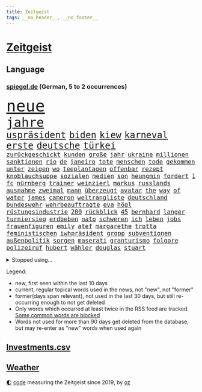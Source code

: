 ```yaml
---
title: Zeitgeist
tags: __no_header__, __no_footer__
---
```


# [Zeitgeist](https://oliz.io/zeitgeist/)

## Language

<h3><a href="https://www.spiegel.de" target="_blank">spiegel.de</a> (German, 5 to 2 occurrences)</h3>
<p style="font-family:monospace">
<span style="font-size:32pt"><a href="news_links.html#neue" class="current">neue</a></span>
<br>
<span style="font-size:25pt"><a href="news_links.html#jahre" class="current">jahre</a></span>
<br>
<span style="font-size:18pt"><a href="news_links.html#uspräsident" class="current">uspräsident</a></span>
<span style="font-size:18pt"><a href="news_links.html#biden" class="current">biden</a></span>
<span style="font-size:18pt"><a href="news_links.html#kiew" class="current">kiew</a></span>
<span style="font-size:18pt"><a href="news_links.html#karneval" class="new">karneval</a></span>
<span style="font-size:18pt"><a href="news_links.html#erste" class="current">erste</a></span>
<span style="font-size:18pt"><a href="news_links.html#deutsche" class="current">deutsche</a></span>
<span style="font-size:18pt"><a href="news_links.html#türkei" class="current">türkei</a></span>
<br>
<span style="font-size:12pt"><a href="news_links.html#zurückgeschickt" class="new">zurückgeschickt</a></span>
<span style="font-size:12pt"><a href="news_links.html#kunden" class="current">kunden</a></span>
<span style="font-size:12pt"><a href="news_links.html#große" class="current">große</a></span>
<span style="font-size:12pt"><a href="news_links.html#jahr" class="current">jahr</a></span>
<span style="font-size:12pt"><a href="news_links.html#ukraine" class="current">ukraine</a></span>
<span style="font-size:12pt"><a href="news_links.html#millionen" class="current">millionen</a></span>
<span style="font-size:12pt"><a href="news_links.html#sanktionen" class="current">sanktionen</a></span>
<span style="font-size:12pt"><a href="news_links.html#rio" class="new">rio</a></span>
<span style="font-size:12pt"><a href="news_links.html#de" class="current">de</a></span>
<span style="font-size:12pt"><a href="news_links.html#janeiro" class="new">janeiro</a></span>
<span style="font-size:12pt"><a href="news_links.html#tote" class="current">tote</a></span>
<span style="font-size:12pt"><a href="news_links.html#menschen" class="current">menschen</a></span>
<span style="font-size:12pt"><a href="news_links.html#tode" class="current">tode</a></span>
<span style="font-size:12pt"><a href="news_links.html#gekommen" class="current">gekommen</a></span>
<span style="font-size:12pt"><a href="news_links.html#unter" class="current">unter</a></span>
<span style="font-size:12pt"><a href="news_links.html#zeigen" class="current">zeigen</a></span>
<span style="font-size:12pt"><a href="news_links.html#wo" class="current">wo</a></span>
<span style="font-size:12pt"><a href="news_links.html#teeplantagen" class="new">teeplantagen</a></span>
<span style="font-size:12pt"><a href="news_links.html#offenbar" class="current">offenbar</a></span>
<span style="font-size:12pt"><a href="news_links.html#rezept" class="current">rezept</a></span>
<span style="font-size:12pt"><a href="news_links.html#knoblauchsuppe" class="new">knoblauchsuppe</a></span>
<span style="font-size:12pt"><a href="news_links.html#sozialen" class="current">sozialen</a></span>
<span style="font-size:12pt"><a href="news_links.html#medien" class="current">medien</a></span>
<span style="font-size:12pt"><a href="news_links.html#son" class="current">son</a></span>
<span style="font-size:12pt"><a href="news_links.html#heungmin" class="current">heungmin</a></span>
<span style="font-size:12pt"><a href="news_links.html#fordert" class="current">fordert</a></span>
<span style="font-size:12pt"><a href="news_links.html#1" class="current">1</a></span>
<span style="font-size:12pt"><a href="news_links.html#fc" class="current">fc</a></span>
<span style="font-size:12pt"><a href="news_links.html#nürnberg" class="current">nürnberg</a></span>
<span style="font-size:12pt"><a href="news_links.html#trainer" class="current">trainer</a></span>
<span style="font-size:12pt"><a href="news_links.html#weinzierl" class="new">weinzierl</a></span>
<span style="font-size:12pt"><a href="news_links.html#markus" class="current">markus</a></span>
<span style="font-size:12pt"><a href="news_links.html#russlands" class="current">russlands</a></span>
<span style="font-size:12pt"><a href="news_links.html#ausnahme" class="current">ausnahme</a></span>
<span style="font-size:12pt"><a href="news_links.html#zweimal" class="current">zweimal</a></span>
<span style="font-size:12pt"><a href="news_links.html#mann" class="current">mann</a></span>
<span style="font-size:12pt"><a href="news_links.html#überzeugt" class="current">überzeugt</a></span>
<span style="font-size:12pt"><a href="news_links.html#avatar" class="current">avatar</a></span>
<span style="font-size:12pt"><a href="news_links.html#the" class="current">the</a></span>
<span style="font-size:12pt"><a href="news_links.html#way" class="current">way</a></span>
<span style="font-size:12pt"><a href="news_links.html#of" class="current">of</a></span>
<span style="font-size:12pt"><a href="news_links.html#water" class="current">water</a></span>
<span style="font-size:12pt"><a href="news_links.html#james" class="current">james</a></span>
<span style="font-size:12pt"><a href="news_links.html#cameron" class="current">cameron</a></span>
<span style="font-size:12pt"><a href="news_links.html#weltrangliste" class="current">weltrangliste</a></span>
<span style="font-size:12pt"><a href="news_links.html#deutschland" class="current">deutschland</a></span>
<span style="font-size:12pt"><a href="news_links.html#bundeswehr" class="current">bundeswehr</a></span>
<span style="font-size:12pt"><a href="news_links.html#wehrbeauftragte" class="current">wehrbeauftragte</a></span>
<span style="font-size:12pt"><a href="news_links.html#eva" class="current">eva</a></span>
<span style="font-size:12pt"><a href="news_links.html#högl" class="current">högl</a></span>
<span style="font-size:12pt"><a href="news_links.html#rüstungsindustrie" class="current">rüstungsindustrie</a></span>
<span style="font-size:12pt"><a href="news_links.html#200" class="current">200</a></span>
<span style="font-size:12pt"><a href="news_links.html#rückblick" class="current">rückblick</a></span>
<span style="font-size:12pt"><a href="news_links.html#45" class="current">45</a></span>
<span style="font-size:12pt"><a href="news_links.html#bernhard" class="current">bernhard</a></span>
<span style="font-size:12pt"><a href="news_links.html#langer" class="current">langer</a></span>
<span style="font-size:12pt"><a href="news_links.html#turniersieg" class="new">turniersieg</a></span>
<span style="font-size:12pt"><a href="news_links.html#erdbeben" class="current">erdbeben</a></span>
<span style="font-size:12pt"><a href="news_links.html#nato" class="current">nato</a></span>
<span style="font-size:12pt"><a href="news_links.html#schweren" class="current">schweren</a></span>
<span style="font-size:12pt"><a href="news_links.html#ich" class="current">ich</a></span>
<span style="font-size:12pt"><a href="news_links.html#leben" class="current">leben</a></span>
<span style="font-size:12pt"><a href="news_links.html#jobs" class="current">jobs</a></span>
<span style="font-size:12pt"><a href="news_links.html#frauenfiguren" class="new">frauenfiguren</a></span>
<span style="font-size:12pt"><a href="news_links.html#emily" class="current">emily</a></span>
<span style="font-size:12pt"><a href="news_links.html#atef" class="new">atef</a></span>
<span style="font-size:12pt"><a href="news_links.html#margarethe" class="new">margarethe</a></span>
<span style="font-size:12pt"><a href="news_links.html#trotta" class="new">trotta</a></span>
<span style="font-size:12pt"><a href="news_links.html#feministischen" class="current">feministischen</a></span>
<span style="font-size:12pt"><a href="news_links.html#iwhpräsident" class="new">iwhpräsident</a></span>
<span style="font-size:12pt"><a href="news_links.html#gropp" class="new">gropp</a></span>
<span style="font-size:12pt"><a href="news_links.html#subventionen" class="current">subventionen</a></span>
<span style="font-size:12pt"><a href="news_links.html#außenpolitik" class="current">außenpolitik</a></span>
<span style="font-size:12pt"><a href="news_links.html#sorgen" class="current">sorgen</a></span>
<span style="font-size:12pt"><a href="news_links.html#maserati" class="current">maserati</a></span>
<span style="font-size:12pt"><a href="news_links.html#granturismo" class="new">granturismo</a></span>
<span style="font-size:12pt"><a href="news_links.html#folgore" class="new">folgore</a></span>
<span style="font-size:12pt"><a href="news_links.html#polizeiruf" class="current">polizeiruf</a></span>
<span style="font-size:12pt"><a href="news_links.html#hubert" class="current">hubert</a></span>
<span style="font-size:12pt"><a href="news_links.html#wähler" class="current">wähler</a></span>
<span style="font-size:12pt"><a href="news_links.html#douglas" class="new">douglas</a></span>
<span style="font-size:12pt"><a href="news_links.html#stuart" class="new">stuart</a></span>
</p>
<details>
<summary>Stopped using...</summary>
<p class="former" style="font-size:12pt">
erfahrung(852) main(851) arbeitsplatz(850) besorgt(850) dauerhaft(850) geduld(850) hervor(850) niveau(850) vermehrt(850) zurzeit(850) fürs(849) häufiger(849) livestream(849) wünscht(849) ausbruch(848) evakuiert(848) saskia(848) scheinen(848) 2016(847) beobachten(847) gutachten(847) jörg(847) linie(847) verteidigungsministerin(847) christopher(846) entdecken(846) hacker(846) solle(846) abstand(845) eindruck(845) gelernt(845) organisationen(845) rand(845) rheinlandpfalz(845) schlechten(845) sicherheitsbehörden(845) streng(845) termin(845) weitergeht(845) erlitten(844) for(844) infektion(844) innenministerium(844) lobt(844) metern(844) verbraucherschützer(844) wenden(844) zuge(844) bernd(843) draußen(843) humanitäre(843) höchststand(843) schlagzeilen(843) verrät(843) vorhaben(843) anne(842) esken(842) respekt(842) schwangerschaft(842) serien(842) verhängte(842) coronainfektion(841) deswegen(841) durchsuchungen(841) entdeckten(841) florian(841) kochen(841) möglichst(841) passen(841) rafael(841) rechtsextremen(841) rom(841) spdpolitikerin(841) verunglückt(841) vieler(841) walter(841) übergeben(841) ausländische(840) ausschuss(840) entscheidend(840) gebraucht(840) höchste(840) natur(840) rainer(840) sänger(840) trafen(840) tödlicher(840) erheblich(839) gebrochen(839) richtige(839) senkt(839) äthiopien(839) bahnhof(838) besonderen(838) impfstoff(838) kochinstitut(838) kontrollieren(838) rät(838) sowie(838) standen(838) außer(837) bestimmten(837) bundesstaat(837) illegalen(837) inszeniert(837) sendet(837) übernahme(837) deals(836) falschen(836) konflikte(836) leitet(836) milliarde(836) mode(836) stürmer(836) usschauspielerin(836) verzichtet(836) beschließen(835) dich(835) einsetzen(835) hölle(835) restaurant(835) widerspruch(835) erlebte(834) berühmte(833) flüchtlingen(833) fußballer(833) roman(833) sexuellen(833) versuchte(833) berater(832) nord(832) potsdam(832) reagierten(832) schaffte(832) souverän(832) unterstützer(832) wies(832) glücklich(831) william(831) ebenso(830) exporte(830) rückzug(830) beiträge(829) entsetzen(829) garten(829) juristisch(829) distanz(827) einschätzung(827) politikerin(827) einnahmen(826) erfunden(826) deutsches(825) bundesgesundheitsminister(824) letztes(824) rollt(824) apps(823) hohem(822) rasen(822) verzichten(822) bezeichnete(821) pfund(820) unterschrieben(820) whatsapp(820) landet(819) rechtsstreit(819) stürzen(819) mitarbeiterin(818) halbe(817) schockiert(817) freiwillig(816) präsenz(816) schneider(816) wachsen(813) einkommen(812) erstochen(812) museum(811) aufgabe(810) app(806) hype(804) thüringer(803) annäherung(801) tuchel(799) ausgaben(797) weitreichende(793) rache(791) rakete(790) farbe(784) mehren(783) cdu/csu(780) bösen(777) wmtitel(776) variante(755) räumte(744) fotografiert(734) unwahrscheinlich(717) sahra(707) unzureichend(706) kannte(705) kryptowährungen(700) gregor(686) strecken(680) abgestürzt(672) finanziert(652) umständen(641) japanischen(632) lediglich(630) schwerste(627) drohende(608) fossile(608) benzinpreise(602) lee(593) sammelt(592) kündigten(585) strikt(576) seele(568) ermordung(558) flut(557) ausgefallen(552) 120(546) staatskonzern(539) 20000(537) gestern(533) günstiges(530) anlage(522) king(521) zurückziehen(521) ussoldaten(518) world(516) schürt(515) teure(515) 2025(514) erreichte(504) atombombe(502) radikalen(494) finanzhilfen(489) betreten(486) kunstwerke(486) ice(485) gazprom(480) erdgas(479) berufen(477) verschlechtert(475) erwärmung(474) morde(472) spürbar(471) gaslieferungen(470) 41(459) benutzt(459) obersten(453) methode(452) generationen(451) tödlichem(450) falle(446) wärme(446) gerne(444) vorgesehen(444) vorbereitungen(443) bekannteste(442) winfried(437) extremer(435) quält(435) akw(434) seltene(432) wirtschaftlich(432) einfacher(428) ärztin(425) sank(424) explodieren(420) pink(417) schütze(417) verteuert(416) rätselhafter(414) vergabe(414) riskiert(411) ebay(410) nadal(403) problematisch(399) spielplan(392) australier(390) match(390) mild(385) wandern(385) pelé(384) schwieriger(381) spaltung(379) damalige(377) teppich(376) wahlrechtsreform(375) helikopter(371) 1972(369) unterscheiden(368) frankfurts(367) krankheiten(366) report(365) unabhängiger(363) schnellste(360) trick(360) einheiten(358) 350(357) fähigkeiten(355) designer(354) oppositionellen(351) mohammed(344) 17jährige(343) fortsetzen(339) abbau(337) verschwörung(335) profitierte(332) drohten(330) energiepreisen(329) maskendeals(329) besetzte(326) fritz(326) unsicher(324) obergrenze(323) kasse(319) saporischschja(319) lindners(317) sexualisierte(315) coronalockdowns(310) besatzer(309) nationalelf(308) starkes(308) wiedervereinigung(307) zuflucht(305) sizilien(303) ausschließlich(298) völkermord(298) beck(294) ausstieg(292) durchsuchen(292) gesenkt(292) anschuldigungen(287) pelosi(287) updates(287) diplomat(286) interessant(285) spritzen(285) generalstaatsanwaltschaft(281) lngterminals(281) b(280) filialen(278) iaea(277) recherchen(276) ausfuhren(274) schlamm(274) verstehe(274) gefangenenaustausch(273) umstände(273) unterlag(270) entschuldigte(269) exregierungschef(266) unterliegt(265) mobbing(263) weltverband(262) steuerhinterziehung(258) andy(257) grünenpolitikerin(256) objekte(255) beerdigung(254) gelobt(254) lngterminal(253) ran(252) zunahme(252) dürre(251) elisabeth(250) einhalten(249) titelverteidiger(248) tauscht(247) beatrix(246) anzeige(245) cannabis(245) hadert(244) tiefer(244) anerkennen(243) verfassungsbeschwerde(243) dividende(242) exmann(240) offensichtlich(240) streichung(240) trümmer(239) identifizieren(238) galten(237) iris(237) berüchtigten(236) irgendwann(236) lachen(235) verdiente(235) attestiert(234) bewiesen(233) geltenden(233) panne(233) therapien(233) verbreitung(233) prompt(232) andrew(231) misshandelt(231) camper(230) paolo(230) grün(228) obendrein(228) wirtschaftslage(228) finde(226) vorstellung(226) millionenstrafe(225) übergewinnsteuer(225) standards(223) transportieren(223) schrumpfen(222) bewusstsein(221) vertraulichen(220) endgültige(216) angehen(215) niedersachsens(215) spdchefin(215) beteuert(214) körperliche(214) eigenheim(213) kronprinz(212) atomkraftwerken(211) stehende(211) atomkraftwerke(210) begegnen(210) oberstes(210) fehlenden(208) anruf(205) partien(205) fasst(204) reparationen(204) festgenommene(203) einschlag(202) flugzeugbauer(202) horst(200) rechtliche(200) angehoben(199) tennisspielerinnen(199) denys(198) festkleben(198) juristisches(198) nördlich(198) klimaschützer(196) repressionen(196) hollywoods(195) ältesten(195) geräumt(193) 17jähriger(192) verurteilen(189) überragende(189) erstaunliche(188) czaja(187) oberster(187) glänzte(185) gründet(185) spielberg(185) üppige(185) demonstrierenden(184) parteifreunde(184) notruf(183) nebenwirkungen(182) summer(182) zweitgrößte(182) vertrauliche(181) wärmepumpen(180) moderator(179) 14jährige(177) neukölln(176) shitstorm(175) umgehend(174) cdugeneralsekretär(173) pleiten(173) dunkel(172) garantiert(172) quatsch(172) rad(172) tücken(172) vereinbarten(172) 1993(171) delegation(171) medizin(171) terminal(170) 05(169) kandidierte(169) einsätzen(166) globes(166) heikle(165) alfons(164) diebstahl(164) elefanten(164) alex(163) schuhbeck(162) wenigstens(161) atomkraftwerk(160) erkenntnissen(160) gefährdung(160) schwachstellen(159) töne(159) jahreswechsel(157) cumex(156) energiesicherheit(156) faktor(155) umgebung(155) brentford(153) chefredakteurin(153) finnen(153) forschern(152) link(152) nachspiel(152) reiten(151) unionsfraktion(151) vizepräsident(151) geschwindigkeitsbegrenzung(149) stromnetz(149) umweg(149) beseitigung(148) dunkle(148) umweltfreundlich(148) giovanni(147) havertz(147) leitung(147) geburtenrate(146) polizeichef(146) milliardengewinne(145) 2003(144) kindergarten(144) remo(144) satellitenbilder(144) wohngeld(143) strategen(142) unterzahl(142) master(141) routinierter(141) wintershall(141) grundsatzrede(140) energiepolitik(139) gesundheitszustand(139) umgekehrt(139) denis(138) diskutierten(138) köhler(138) beliefern(137) raf(137) schief(137) entschlossenheit(136) monika(136) spiegelrekonstruktion(136) stromsparen(136) tel(136) kleinste(135) schafften(135) 38jähriger(134) miese(134) pflichten(133) spendet(133) werkstatt(133) betrogen(132) digitalminister(132) aufräumarbeiten(130) co₂ausstoß(129) memoiren(129) psychologin(129) blanchett(127) cate(127) euparlaments(127) grippe(127) halbzeit(127) kompliziert(127) krawalle(127) onlineshopping(127) exoplaneten(126) sterne(126) turnieren(126) aviv(125) außenseiter(124) erpresst(124) hauptdarstellerin(124) morgengrauen(124) tshirt(124) arroganz(123) manches(123) tafel(123) arabischen(122) daniela(122) erzeugerpreise(122) pokern(122) schutzmacht(122) schäuble(121) sondertribunal(121) umfassend(121) gerecht(120) sportdirektor(120) habt(119) verfilmt(118) fabrik(117) gruppensieg(117) piqué(117) belege(116) future(116) peskow(116) weihnachten(116) steven(115) abwesenheit(114) flüssigerdgas(114) jauch(114) kubikmeter(114) pr(114) schiffsverkehr(114) spezialeinheit(114) spaltet(113) auszahlen(112) globe(112) herren(112) kaltluft(112) masha(112) tendenz(112) kommando(111) abraham(110) austin(109) festgehalten(109) konjunkturprognosen(108) meldungen(108) geiger(107) liebling(107) gegenstände(106) rust(106) arbeiter(105) exnatogeneral(105) fdpfinanzminister(105) tatortvote(105) wegbaggern(105) anforderungen(104) doppelwumms(104) einkauf(104) lehrkräftemangel(104) mitspielen(104) verwandelte(103) möge(102) regierenden(102) tagebau(102) videoanalyse(102) rechtsradikalen(101) unerträglich(101) begeisterte(100) chaotische(100) landesteilen(100) bundeshaushalt(99) planung(99) portion(98) vegetarisch(98) beruhigt(97) christiane(97) programme(97) schlachtfeld(96) steve(96) verzögert(96) straffrei(95) gewehrt(94) silvester(94) tagebuch(94) absetzen(93) baukosten(93) hochwasser(93) interessanten(93) operiert(93) sprühen(93) verflüssigtes(93) filtern(92) genuss(92) aufgehängt(91) beantworten(91) dankesrede(91) eric(91) korruptionsskandal(91) pyrotechnik(91) rücktrittsankündigung(91) usverteidigungsminister(91) wochenstart(91) exbotschafter(90) herausfinden(90) jederzeit(90) mittleren(90) sauerland(90) zulassen(90) bulgarische(89) gestohlenen(89) interviewt(89) krimiserie(89) schneemangel(89) tansania(89) zentraler(89) eigenverantwortung(88) jean(88) westküste(88) billigt(87) familienalltag(87) gwyneth(87) ipads(87) mächte(87) paltrow(87) pfefferspray(87) 99(86) erforschung(86) erleichterung(86) flugzeugs(86) kilimandscharo(86) kreditvergabe(86) langjähriger(86) scheuen(86) wechseljahren(86) 736(85) bernstein(85) eingesetzten(85) garzweiler(85) heinrich(85) kronzeuge(85) rasanten(85) sieglosen(85) skisport(85) speziell(85) coronafälle(84) grippewelle(84) milliardenverlust(84) y(84) as(83) auffällig(83) aufgeschoben(83) blind(83) reichste(83) überlastung(83) berufstätig(82) cannabislegalisierung(82) darknet(82) ronja(82) rönne(82) serbischen(82) söldnertruppe(82) todeszahlen(82) widmen(82) zeitgemäß(82) gebastelt(81) kompromissen(81) kremls(81) südafrikas(81) 28jährige(80) abgewiesener(80) absichern(80) blockaden(80) düpiert(80) ernennung(80) hoffnungsschimmer(80) kaliforniens(80) kindesmissbrauchs(80) kredite(80) macs(80) misshandlung(80) postete(80) bedeckt(79) beratungen(79) csugeneralsekretär(79) helme(79) huber(79) rabbinerschule(79) rückwirkend(79) korrupt(78) lästert(78) ausgemacht(77) basf(77) bewerbermangel(77) museums(77) gehaltskürzung(76) greene(76) grundgesetz(76) japanisches(76) marjorie(76) schaurig(76) steuerpflichtig(76) drosseln(75) kaulitz(75) planten(75) privatpersonen(75) topform(75) wohnungsnot(75) blüte(74) dissidenten(74) männlicher(74) tabu(74) unesco(74) verbannen(74) webseite(74) zew(74) abwenden(73) bitter(73) erpressergruppe(73) faesers(73) koloniale(73) verunsichert(73) wahlkampfversprechen(73) ware(73) zewstudie(73) ampelpolitiker(72) eiskunstläuferin(72) intern(72) köstlich(72) redet(72) comedian(71) kaufpreis(71) meryl(71) streep(71) trainierte(71) vorzeichen(71) weltkriegs(71) dea(70) entscheidendes(70) klimaschutzbewegung(70) pasta(70) seehofer(70) spiegelbuch(70) aktienrente(69) buffett(69) enttarnt(69) fulham(69) gegengewicht(69) migrationshintergrund(69) technische(69) verkaufsverbot(69) verschicken(69) warren(69) zurückzubekommen(69) aufenthalt(68) brüsseler(68) haar(68) klimaaktivistinnen(68) privatjets(68) prozesses(68) stimmten(68) straßenblockaden(68) lockbit(67) mediathek(67) rezessionssorgen(67) siemens(67) uralten(67) bosch(66) positionspapier(66) rich(66) schleppt(66) ftx(65) hiphopproduzent(65) nachziehen(65) rekordniveau(65) repräsentantenhaus(65) beweist(64) borkum(64) eberhard(64) milden(64) polieren(64) drahtzieher(63) klimabewegung(63) tomaten(63) bankmanfried(62) empfehlenswert(62) puppe(62) rsv(62) slogans(62) stimmzettel(62) 20jährigen(61) auftritten(61) kleineren(61) lanz(61) paradox(61) repräsentantenhauses(61) ärmerer(61) abgründe(60) generalinspekteur(60) iwf(60) jüngstes(60) petersburg(60) umstrittensten(60) verschanzt(60) ampelvorschlag(59) enthüllungen(59) fenster(59) frische(59) gitarre(59) helikopteraffäre(59) kostspieligen(59) tram(59) wohltätige(59) fußballstars(58) guangzhou(58) komplette(58) tessa(58) wundern(58) apokalypse(57) intimer(57) munter(57) natopartner(57) wintereinbruch(57) brugger(56) elternabend(56) geringen(56) schlanker(56) spiegelfamiliennewsletter(56) versicherung(56) bagger(55) braunkohletagebau(55) coronahilfen(55) stall(55) steigern(55) steuerpolitik(55) testspiel(55) integrität(54) knotenpunkt(54) münzen(54) penis(54) saudiarabische(54) suspendierten(54) carla(53) fabian(53) garage(53) gesetzliche(53) wahlrecht(53) auflaufen(52) bierhoff(52) rückschritt(52) verruf(52) ärmsten(52) dnipro(51) dunkelheit(51) greenpeace(51) haiti(51) hängepartie(51) tatsächlichen(51) verarbeiten(51) 165(50) duda(50) entschlüsselt(50) escooter(50) mitchell(50) vulkan(50) hintergründen(49) louis(49) ruhiger(49) zahm(49) abfahrer(48) duisburgessen(48) folgenden(48) forschungsteam(48) lustige(48) russlandgeschäfte(48) totale(48) altenheim(47) kletterer(47) abhilfe(46) exportieren(46) personenschützer(46) ausgerückt(45) düsteres(45) gasdeal(45) gelegenheit(45) lokomotiven(45) strukturelle(45) tauchte(45) elternteile(44) gepardpanzer(44) parkplätze(44) unnötig(44) anzug(43) cook(43) erkennbar(43) informieren(43) interessenvertreter(43) lösegeld(43) mangelnder(43) metalband(43) pedro(43) regierungskritischer(43) videoapp(43) chirurg(42) mahnung(42) shampoo(42) stockt(42) unvergessen(42) ach(41) bedauern(41) kapital(41) monsterwelle(41) techniker(41) trotzt(41) choice(40) geräten(40) schnelleren(40) staatsdienst(40) übereinstimmenden(40) aktionsplan(39) böllern(39) peruanische(39) schlüssel(39) streifzug(39) ölpreisdeckel(39) bezug(38) dr(38) dre(38) voraussetzung(38) wohneigentum(38) geringe(37) luftabwehr(37) revier(37) wirtschaftsgeschichte(37) anwendung(36) einbestellt(36) großkonzerne(36) kredit(36) lubmin(36) permanente(36) schlagkraft(36) terrorverdächtige(36) verstärkung(36) 57jährige(35) alltägliche(35) biathletinnen(35) boy(35) chefredakteur(35) europe(35) spanischer(35) baldiger(34) biathlonweltcup(34) boluarte(34) böllerverbot(34) dina(34) fahrenden(34) favoritencheck(34) gewölbe(34) luxusmarke(34) rabieh(34) abrechnungen(33) knall(33) promille(33) sprengsatz(33) chemotherapie(32) nachfahren(32) nepal(32) nsverbrecher(32) emissionshandel(31) erweisen(31) güter(31) inventur(31) konditionen(31) mächtig(31) naher(31) thailands(31) weltbühne(31) wohnblock(31) beschleunigen(30) elementary(30) ftxgründer(30) projekts(30) staatsgebiet(30) weiterbildung(30) afdfraktion(29) annika(29) anwesenheit(29) heimweh(29) hinrichtungen(29) importe(29) innen(29) nannte(29) nhl(29) partnerschaften(29) afdpolitikerin(28) fächer(28) merkwürdige(28) panzeri(28) passanten(28) puma(28) storch(28) verhältnismäßig(28) zurückgetretenen(28) übersterblichkeit(28) explodierte(27) kinderkriegen(27) selbstständige(27) todoliste(27) wildtiere(27) akute(26) chinese(26) ducks(26) gesundem(26) hagelte(26) juwelen(26) juwelendiebstahl(26) organisierten(26) philologenverband(26) theaters(26) ungeimpfte(26) argentinischen(25) belästigungsvorwürfe(25) entspannen(25) guardian(25) radio(25) unvorbereitete(25) verheerende(25) bellenhaus(24) burgtheater(24) doppelten(24) liberal(24) träger(24) zugeben(24) autoritäre(23) erstatten(23) jana(23) kriegsgefangenen(23) mitgliederzahl(23) nachteil(23) protektionismus(23) revision(23) aufwind(22) boom(22) bäumen(22) elektrizität(22) gescheiterte(22) granate(22) schwarzarbeit(22) verwandtschaft(22) vorstand(22) yann(22) biolebensmitteln(21) kranken(21) mythos(21) schublade(21) strafrechtlich(21) weltlage(21) beträgt(20) böller(20) dreifacher(20) fabrikate(20) kreist(20) missbrauchsvorwürfen(20) untersagen(20) wucht(20) fanatische(19) gläubigen(19) grundlegend(19) radler(19) schichten(19) stellvertretender(19) unschuld(19) zurückkaufen(19) enttäuschungen(18) geschlechtsneutrale(18) herausragenden(18) klimaschützerin(18) milchstraße(18) seelische(18) ampelpläne(17) datenschutzverstößen(17) arbeitstag(16) heilige(16) hochhaus(16) instabiler(16) macher(16) mitfavorit(16) sonderzahlung(16) widerlich(16) zoll(16) übertragbar(16) brust(15) geldanlage(15) hallo(15) airbnb(14) anfänger(14) beschissen(14) bundesfinanzministerium(14) filmtipps(14) gebürtige(14) interviewte(14) legalen(14) protagonisten(14) rituale(14) silvestervideo(14) vatikanstadt(14) bescheiden(13) foodwatch(13) fotografieren(13) hektische(13) neujahrsbotschaft(13) psychologen(13) urlaubsziele(13) verdächtigt(13) vornamen(13) ansätze(12) besetzung(12) bundesverteidigungsministerin(12) gianluca(12) ina(12) juri(12) knorr(12) minderjährigen(12) peinliche(12) unglücklichen(12) vialli(12) 2038(11) bewusster(11) genussvoll(11) lieferanten(11) mörderischer(11) zahlreicher(11)
</p>
</details>
<p>Legend:
<ul>
<li><span class="new">new</span>, first seen within the last 10 days</li>
<li><span class="current">current</span>, regular topical words used in the news, not "new", not "former"</li>
<li><span class="former">former(days span relevant)</span>, not used in the last 30 days, but still re-occurring enough to not get deleted</li>
<li>Only words which occurred at least twice in the RSS feed are tracked. <a href="language/filters.py">Some common words are blocked</a></li>
<li>Words not used for more than 90 days get deleted from the database, but may re-enter as "new" words when used again</li>
</ul>
</p>

## [Investments](investments.html)[.csv](investments.csv)

## [Weather](weather.html)

<footer>
<a href="javascript:toggleTheme()" class="nav">🌓</a>
<a href="https://github.com/ooz/zeitgeist">code</a> measuring the Zeitgeist since 2019, by <a href="https://oliz.io">oz</a>
</footer>
